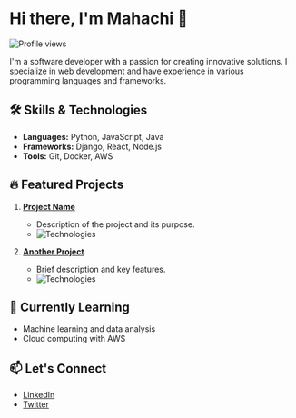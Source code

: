 # Hi there, I'm Mahachi 👋

![Profile views](https://visitor-badge.glitch.me/badge?page_id=mahachi.dev)

I'm a software developer with a passion for creating innovative solutions. I specialize in web development and have experience in various programming languages and frameworks.

## 🛠 Skills & Technologies
- **Languages:** Python, JavaScript, Java
- **Frameworks:** Django, React, Node.js
- **Tools:** Git, Docker, AWS

## 🔥 Featured Projects
1. **[Project Name](https://github.com/mahachi/project-name)**
   - Description of the project and its purpose.
   - ![Technologies](https://img.shields.io/badge/Tech-Python-blue)

2. **[Another Project](https://github.com/mascilin/another-project)**
   - Brief description and key features.
   - ![Technologies](https://img.shields.io/badge/Tech-React-blue)

## 🌱 Currently Learning
- Machine learning and data analysis
- Cloud computing with AWS

## 📫 Let's Connect
- [LinkedIn](https://www.linkedin.com/in/masciline-mahachi-24b3b1294/)
- [Twitter](https://twitter.com/mahachi_dev)

<!---
mascilin/mascilin is a ✨ special ✨ repository because its `README.md` (this file) appears on your GitHub profile.
You can click the Preview link to take a look at your changes.
--->
